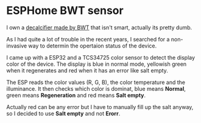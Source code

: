 # ESPHome BWT sensor

I own a [decalcifier made by BWT](https://www.bwt.com/de-de/produkte/perlwasseranlagen/aqa-life/) that isn't smart, actually its pretty dumb.

As I had quite a lot of trouble in the recent years, I searched for a non-invasive way to determin the opertaion status of the device.

I came up with a ESP32 and a TCS34725 color sensor to detect the display color of the device.
The display is blue in normal mode, yellowish green when it regenerates and red when it has an error like salt empty.

The ESP reads the color values (R, G, B), the color temperature and the illuminance.
It then checks which color is dominat, blue means **Normal**, green means **Regeneration** and red means **Salt empty**.

Actually red can be any error but I have to manually fill up the salt anyway, so I decided to use **Salt empty** and not **Erorr**.
